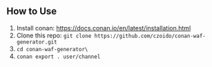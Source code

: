 ## How to Use

1. Install conan: https://docs.conan.io/en/latest/installation.html
2. Clone this repo: `git clone https://github.com/czoido/conan-waf-generator.git`
3. `cd conan-waf-generator\`
4. `conan export . user/channel`
